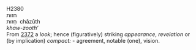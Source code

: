 H2380  
חזוּת  
חָזוּת ‎ châzûth  
*khaw-zooth‘*  
From [2372](h2372) a *look*; hence (figuratively) striking *appearance*,
*revelation* or (by implication) *compact: -* agreement, notable (one),
vision.  
